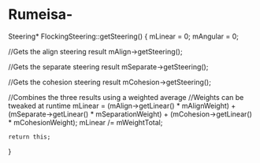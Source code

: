 # Rumeisa-
Steering* FlockingSteering::getSteering()
{
	mLinear = 0;
	mAngular = 0;

   //Gets the align steering result
	mAlign->getSteering();

   //Gets the separate steering result
	mSeparate->getSteering();

   //Gets the cohesion steering result
	mCohesion->getSteering();

   //Combines the three results using a weighted average
   //Weights can be tweaked at runtime
	mLinear = (mAlign->getLinear() * mAlignWeight) + (mSeparate->getLinear() * mSeparationWeight) 
        + (mCohesion->getLinear() * mCohesionWeight);
	mLinear /= mWeightTotal;

	return this;
}
